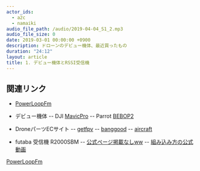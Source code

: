 ```yaml
---
actor_ids:
  - a2c
  - namaiki
audio_file_path: /audio/2019-04-04_S1_2.mp3
audio_file_size: 0
date: 2019-03-01 00:00:00 +0900
description: ドローンのデビュー機体、最近買ったもの
duration: "24:12"
layout: article
title: 1. デビュー機体とRSSI受信機
---
```


## 関連リンク

- [PowerLoopFm](http://www.powerloop.tokyo)

- デビュー機体
  -- DJI [MavicPro](https://www.dji.com/jp/mavic-2?site=brandsite&from=nav)
  -- Parrot [BEBOP2](https://www.parrot.com/jp/doron/parrot-bebop-2?ref=#parrot-bebop-2-)

- DroneパーツECサイト
  -- [getfpv](https://www.getfpv.com/)
  -- [banggood](https://www.banggood.com/)
  -- [aircraft](https://www.aircraft-japan.com/)

- futaba 受信機 R2000SBM
  -- [公式ページ掲載なしww](https://www.futaba.co.jp/results/?q=R2000SBM)
  -- [組み込み方の公式動画](https://www.youtube.com/watch?v=TTfMh4eBUJc)

[PowerLoopFm](http://www.powerloop.tokyo)



